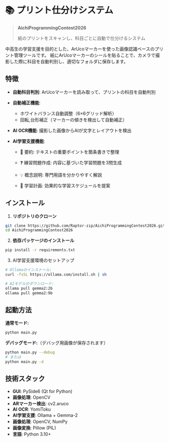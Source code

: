 # 📚 プリント仕分けシステム

> **AichiProgrammingContest2026**
>
> 紙のプリントをスキャンし、科目ごとに自動で仕分けるシステム

中高生の学習支援を目的とした、ArUcoマーカーを使った画像認識ベースのプリント管理ツールです。
紙にArUcoマーカーのシールを貼ることで、カメラで撮影した際に科目を自動判別し、適切なフォルダに保存します。

## 特徴

- **自動科目判別**: ArUcoマーカーを読み取って、プリントの科目を自動判別
- **自動補正機能**:
  - ホワイトバランス自動調整（6×6グリッド解析）
  - 回転,台形補正（マーカーの傾きを検出して自動補正）
- **AI OCR機能**: 撮影した画像からAIが文字とレイアウトを検出
- **AI学習支援機能**:

    - 📝 要約: テキストの重要ポイントを箇条書きで整理

    - ❓ 練習問題作成: 内容に基づいた学習問題を3問生成

    - 💡 概念説明: 専門用語を分かりやすく解説

    - 📅 学習計画: 効果的な学習スケジュールを提案

## インストール

1. **リポジトリのクローン**
```bash
git clone https://github.com/Raptor-zip/AichiProgrammingContest2026.git
cd AichiProgrammingContest2026
```

2. **依存パッケージのインストール**
```bash
pip install -r requirements.txt
```

3. AI学習支援環境のセットアップ
```bash
# Ollamaのインストール:
curl -fsSL https://ollama.com/install.sh | sh

# AIモデルのダウンロード:
ollama pull gemma2:2b
ollama pull gemma2:9b
```

## 起動方法

**通常モード:**
```bash
python main.py
```

**デバッグモード:**（デバッグ用画像が保存されます）
```bash
python main.py --debug
# または
python main.py -d
```

## 技術スタック

- **GUI**: PySide6 (Qt for Python)
- **画像処理**: OpenCV
- **ARマーカー検出**: cv2.aruco
- **AI OCR**: YomiToku
- **AI学習支援**: Ollama + Gemma-2
- **画像処理**: OpenCV, NumPy
- **画像変換**: Pillow (PIL)
- **言語**: Python 3.10+
